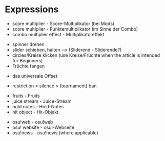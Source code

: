 # Expressions

- score multiplier - Score-Multiplikator (bei Mods)
- score multiplier - Punktemultiplikator (im Sinne der Combo)
- combo multiplier effect - Multiplikatoreffekt

</b>

- spinner drehen
- slider schieben, halten --> (Sliderend - Sliderende?)
- circles/Kreise klicken (use Kreise/Früchte when the article is intended for Beginners)
- Früchte fangen

</b>

- das universale Offset

</b>

- restriction > silence > (tournament) ban

</b>

- fruits - Fruits
- juice stream - Juice-Stream
- hold notes - Hold-Notes
- hit object - Hit-Objekt

</b>

- osu!web - osu!web
- osu! website - osu!-Webseite
- osu!news - osu!news (where applicable)
